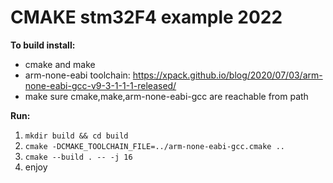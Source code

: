 # CMAKE stm32F4 example 2022

**To build install:**
 * cmake and make
 * arm-none-eabi toolchain: https://xpack.github.io/blog/2020/07/03/arm-none-eabi-gcc-v9-3-1-1-1-released/
 * make sure cmake,make,arm-none-eabi-gcc are reachable from path

**Run:**
1. `mkdir build && cd build`
2. `cmake -DCMAKE_TOOLCHAIN_FILE=../arm-none-eabi-gcc.cmake ..`
3. `cmake --build . -- -j 16`
4. enjoy